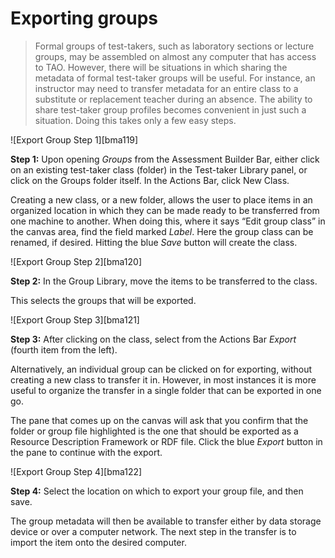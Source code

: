 # Exporting groups

>Formal groups of test-takers, such as laboratory sections or lecture groups, may be assembled on almost any computer that has access to TAO. However, there will be situations in which sharing the metadata of formal test-taker groups will be useful. For instance, an instructor may need to transfer metadata for an entire class to a substitute or replacement teacher during an absence. The ability to share test-taker group profiles becomes convenient in just such a situation. Doing this takes only a few easy steps.

![Export Group Step 1][bma119]

**Step 1:** Upon opening *Groups* from the Assessment Builder Bar, either click on an existing test-taker class (folder) in the Test-taker Library panel, or click on the Groups folder itself. In the Actions Bar, click New Class. 

Creating a new class, or a new folder, allows the user to place items in an organized location in which they can be made ready to be transferred from one machine to another. When doing this, where it says “Edit group class” in the canvas area, find the field marked *Label*. Here the group class can be renamed, if desired.  Hitting the blue *Save* button will create the class.

![Export Group Step 2][bma120]

**Step 2:** In the Group Library, move the items to be transferred to the class.

This selects the groups that will be exported.

![Export Group Step 3][bma121]

**Step 3:** After clicking on the class, select from the Actions Bar *Export* (fourth item from the left).

Alternatively, an individual group can be clicked on for exporting, without creating a new class to transfer it in. However, in most instances it is more useful to organize the transfer in a single folder that can be exported in one go.

The pane that comes up on the canvas will ask that you confirm that the folder or group file highlighted is the one that should be exported as a Resource Description Framework or RDF file. Click the blue *Export* button in the pane to continue with the export.

![Export Group Step 4][bma122]

**Step 4:** Select the location on which to export your group file, and then save.

The group metadata will then be available to transfer either by data storage device or over a computer network. The next step in the transfer is to import the item onto the desired computer.
